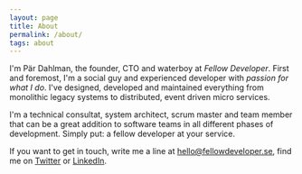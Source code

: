 ```yaml
---
layout: page
title: About
permalink: /about/
tags: about
---
```


I'm Pär Dahlman, the founder, CTO and waterboy at _Fellow Developer_. First and foremost, I'm a social guy and experienced developer with _passion for what I do_. I've designed, developed and maintained everything from monolithic legacy systems to distributed, event driven micro services.

I'm a technical consultat, system architect, scrum master and team member that can be a great addition to software teams in all different phases of development. Simply put: a fellow developer at your service.


If you want to get in touch, write me a line at [hello@fellowdeveloper.se](mailto:hello@fellowdeveloper.se), find me on [Twitter](https://twitter.com/pardahlman) or [LinkedIn](https://se.linkedin.com/in/pardahlman).
